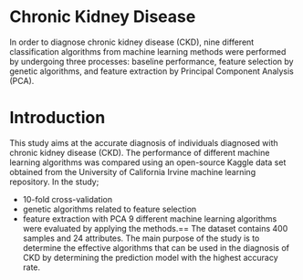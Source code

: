 # Chronic Kidney Disease
In order to diagnose chronic kidney disease (CKD), nine different classification algorithms from machine learning methods were performed by undergoing three processes: baseline performance, feature selection by genetic algorithms, and feature extraction by Principal Component Analysis (PCA).

# Introduction
This study aims at the accurate diagnosis of individuals diagnosed with chronic kidney disease (CKD). 
The performance of different machine learning algorithms was compared using an open-source Kaggle data set obtained from the University of California Irvine machine learning repository. 
In the study;
* 10-fold cross-validation 
* genetic algorithms related to feature selection
* feature extraction with PCA
9 different machine learning algorithms were evaluated by applying the methods.== 
The dataset contains 400 samples and 24 attributes. The main purpose of the study is to determine the effective algorithms that can be used in the diagnosis of CKD by determining the prediction model with the highest accuracy rate.
